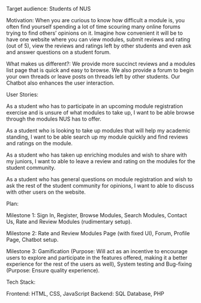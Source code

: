 Target audience: Students of NUS

Motivation: When you are curious to know how difficult a module is, you often find yourself spending a lot of time scouring many online forums trying to find others’ opinions on it. Imagine how convenient it will be to have one website where you can view modules, submit reviews and rating (out of 5),  view the reviews and ratings left by other students and even ask and answer questions on a student forum.

What makes us different?: We provide more succinct reviews and a modules list page that is quick and easy to browse. We also provide a forum to begin your own threads or leave posts on threads left by other students. Our Chatbot also enhances the user interaction.

User Stories:

As a student who has to participate in an upcoming module registration exercise and is unsure of what modules to take up, I want to be able browse through the modules NUS has to offer.

As a student who is looking to take up modules that will help my academic standing, I want to be able search up my module quickly and find reviews and ratings on the module.

As a student who has taken up enriching modules and wish to share with my juniors, I want to able to leave a review and rating on the modules for the student community.

As a student who has general questions on module registration and wish to ask the rest of the student community for opinions, I want to able to discuss with other users on the website.

Plan:

Milestone 1: Sign In, Register, Browse Modules, Search Modules, Contact Us, Rate and Review Modules (rudimentary setup).

Milestone 2: Rate and Review Modules Page (with fixed UI),  Forum, Profile Page, Chatbot setup.

Milestone 3: Gamification (Purpose: Will act as an incentive to encourage users to explore and participate in the features offered, making it a better experience for the rest of the users as well), System testing and Bug-fixing (Purpose: Ensure quality experience).

Tech Stack:

Frontend: HTML, CSS, JavaScript
Backend: SQL Database, PHP
